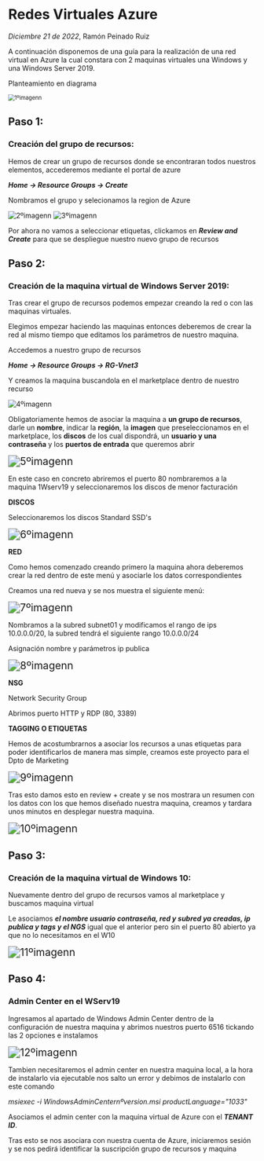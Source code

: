 # Redes Virtuales Azure
*Diciembre 21 de 2022*, Ramón Peinado Ruiz



A continuación disponemos de una guía para la realización de una red virtual en Azure la cual constara con 2 maquinas virtuales una Windows y una Windows Server 2019.

Planteamiento en diagrama

<img src="/img/1ºimagenn.png" alt="1ºimagenn" style="zoom: 80%;" />

## Paso 1:

### Creación del grupo de recursos:

Hemos de crear un grupo de recursos donde se encontraran todos nuestros elementos, accederemos mediante el portal de azure

***Home -> Resource Groups -> Create***

Nombramos el grupo y selecionamos la region de Azure

<img src="/img/2ºimagenn.png" alt="2ºimagenn"  />

<img src="/img/3ºimagenn.png" alt="3ºimagenn"  />

Por ahora no vamos a seleccionar etiquetas, clickamos en ***Review and Create*** para que se despliegue nuestro nuevo grupo de recursos

## Paso 2:

### Creación de la maquina virtual de Windows Server 2019:

Tras crear el grupo de recursos podemos empezar creando la red o con las maquinas virtuales.

Elegimos empezar haciendo las maquinas entonces deberemos de crear la red al mismo tiempo que editamos los parámetros de nuestro maquina.

Accedemos a nuestro grupo de recursos

***Home -> Resource Groups -> RG-Vnet3***

Y creamos la maquina buscandola en el marketplace dentro de nuestro recurso

<img src="/img/4ºimagenn.png" alt="4ºimagenn"  />

Obligatoriamente hemos de asociar la maquina a **un grupo de recursos**, darle un **nombre**, indicar la **región**, la **imagen** que preseleccionamos en el marketplace, los **discos** de los cual dispondrá, un **usuario y una contraseña** y los **puertos de entrada** que queremos abrir

<img src="/img/5ºimagenn.png" alt="5ºimagenn" style="zoom:150%;" />

En este caso en concreto abriremos el puerto 80 nombraremos a la maquina 1Wserv19 y seleccionaremos los discos de menor facturación 

**DISCOS**

Seleccionaremos los discos Standard SSD's

<img src="/img/6ºimagenn.png" alt="6ºimagenn" style="zoom:150%;" />

**RED**

Como hemos comenzado creando primero la maquina ahora deberemos crear la red dentro de este menú  y asociarle los datos correspondientes

Creamos una red nueva y se nos muestra el siguiente menú:

<img src="/img/7ºimagenn.png" alt="7ºimagenn" style="zoom:150%;" />

Nombramos a la subred subnet01 y modificamos el rango de ips 10.0.0.0/20, la subred tendrá el siguiente rango 10.0.0.0/24



Asignación nombre y parámetros ip publica

<img src="/img/8ºimagenn.png" alt="8ºimagenn" style="zoom:150%;" />

**NSG**

Network Security Group

Abrimos puerto HTTP y RDP (80, 3389)

**TAGGING O ETIQUETAS**

Hemos de acostumbrarnos a asociar los recursos a unas etiquetas para poder identificarlos de manera mas simple, creamos este proyecto para el Dpto de Marketing

<img src="/img/9ºimagenn.png" alt="9ºimagenn" style="zoom:150%;" />

Tras esto damos esto en review + create y se nos mostrara un resumen con los datos con los que hemos diseñado nuestra maquina, creamos y tardara unos minutos en desplegar nuestra maquina.

<img src="/img/10ºimagenn.png" alt="10ºimagenn" style="zoom:150%;" />

## Paso 3:

### Creación de la maquina virtual de Windows 10:

Nuevamente dentro del grupo de recursos vamos al marketplace y buscamos maquina virtual

Le asociamos ***el nombre usuario contraseña, red y subred ya creadas, ip publica y tags y el NGS*** igual que el anterior pero sin el puerto 80 abierto ya que no lo necesitamos en el W10

<img src="/img/11ºimagenn.png" alt="11ºimagenn" style="zoom:150%;" />

## Paso 4:

### Admin Center en el WServ19

Ingresamos al apartado de Windows Admin Center dentro de la configuración de nuestra maquina y abrimos nuestros puerto 6516 tickando las 2 opciones e instalamos

<img src="/img/12ºimagenn.png" alt="12ºimagenn" style="zoom:150%;" />

Tambien necesitaremos el admin center en nuestra maquina local, a la hora de instalarlo via ejecutable nos salto un error y debimos de instalarlo con este comando

*msiexec -i WindowsAdminCenternºversion.msi productLanguage="1033"*



Asociamos el admin center con la maquina virtual de Azure con el ***TENANT ID***.

Tras esto se nos asociara con nuestra cuenta de Azure, iniciaremos sesión y se nos pedirá identificar la suscripción grupo de recursos y maquina
